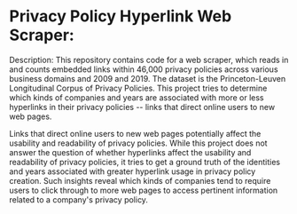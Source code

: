# Privacy Policy Hyperlink Web Scraper:

Description: This repository contains code for a web scraper, which reads in and counts embedded links within 46,000 privacy policies across various business domains and 2009 and 2019. The dataset is the Princeton-Leuven Longitudinal Corpus of Privacy Policies. This project tries to determine which kinds of companies and years are associated with more or less hyperlinks in their privacy policies -- links that direct online users to new web pages. 

Links that direct online users to new web pages potentially affect the usability and readability of privacy policies. While this project does not answer the question of whether hyperlinks affect the usability and readability of privacy policies, it tries to get a ground truth of the identities and years associated with greater hyperlink usage in privacy policy creation. Such insights reveal which kinds of companies tend to require users to click through to more web pages to access pertinent information related to a company's privacy policy.

